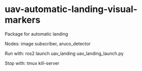 # uav-automatic-landing-visual-markers
Package for automatic landing

Nodes: image subscriber, aruco_detector

Run with: ros2 launch uav_landing uav_landing_launch.py

Stop with: tmux kill-server
